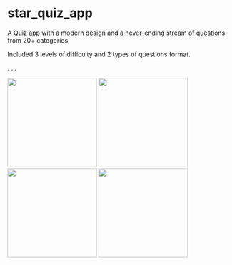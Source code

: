 # star_quiz_app

A Quiz app with a modern design and a never-ending stream of questions from 20+ categories

Included 3 levels of difficulty and 2 types of questions format.

.
.
.


<img src="https://github.com/expeknow/star_quiz_app/assets/106759388/99322e45-6984-4886-81b8-2087683af2be" width="200">


<img src="https://github.com/expeknow/star_quiz_app/assets/106759388/b1a1a161-62f1-495c-8a9c-bcb257a7d608" width="200">


<img src="https://github.com/expeknow/star_quiz_app/assets/106759388/af2d81a3-4a29-464b-93c4-bc7890207614" width="200">


<img src="https://github.com/expeknow/star_quiz_app/assets/106759388/5b5ccaca-97a9-4f96-9211-129588f0f1ba" width="200">



